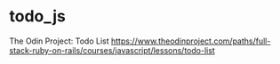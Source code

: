 # todo_js
The Odin Project: Todo List
https://www.theodinproject.com/paths/full-stack-ruby-on-rails/courses/javascript/lessons/todo-list
